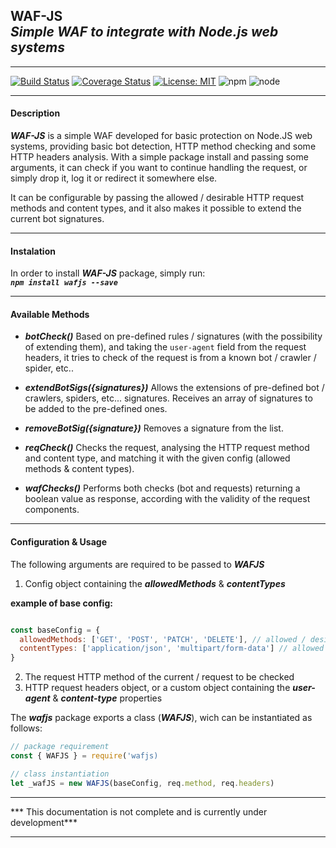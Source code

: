 ## WAF-JS <br> *Simple WAF to integrate with Node.js web systems* 
---

[![Build Status](https://travis-ci.org/undertuga/WAF-JS.svg?branch=master)](https://travis-ci.org/undertuga/WAF-JS)
[![Coverage Status](https://coveralls.io/repos/github/undertuga/WAF-JS/badge.svg?branch=master)](https://coveralls.io/github/undertuga/WAF-JS?branch=master)
[![License: MIT](https://img.shields.io/badge/License-MIT-yellow.svg)](https://github.com/undertuga/WAF-JS/blob/master/LICENSE)
![npm](https://img.shields.io/npm/v/wafjs)
![node](https://img.shields.io/node/v/wafjs)

---

#### Description

***WAF-JS*** is a simple WAF developed for basic protection on Node.JS web systems, providing basic bot detection, HTTP method checking and some HTTP headers analysis.
With a simple package install and passing some arguments, it can check if you want to continue handling the request, or simply drop it, log it or redirect it somewhere else.

It can be configurable by passing the allowed / desirable HTTP request methods and content types, and it also makes it possible to extend the current bot signatures.

---

#### Instalation
In order to install ***WAF-JS*** package, simply run: <br>
***``npm install wafjs --save``***

---

#### Available Methods
- ***botCheck()***
Based on pre-defined rules / signatures (with the possibility of extending them), and taking the ``user-agent`` field from the request headers, it tries to check of the request is from a known bot / crawler / spider, etc.. 

- ***extendBotSigs({signatures})*** 
Allows the extensions of pre-defined bot / crawlers, spiders, etc... signatures. Receives an array of signatures to be added to the pre-defined ones.

- ***removeBotSig({signature})***
Removes a signature from the list.

- ***reqCheck()***
Checks the request, analysing the HTTP request method and content type, and matching it with the given config (allowed methods & content types).

- ***wafChecks()***
Performs both checks (bot and requests) returning a boolean value as response, according with the validity of the request components.

---

#### Configuration & Usage
The following arguments are required to be passed to  ***WAFJS***
1. Config object containing the ***allowedMethods*** & ***contentTypes***

**example of base config:** 
```javascript

const baseConfig = {
  allowedMethods: ['GET', 'POST', 'PATCH', 'DELETE'], // allowed / desired HTTP methods
  contentTypes: ['application/json', 'multipart/form-data'] // allowed / desired content-types
}

```

2. The request HTTP method of the current / request to be checked
3. HTTP request headers object, or a custom object containing the ***user-agent*** & ***content-type*** properties 

The ***wafjs*** package exports a class (***WAFJS***), wich can be instantiated as follows:
```javascript
// package requirement
const { WAFJS } = require('wafjs) 

// class instantiation
let _wafJS = new WAFJS(baseConfig, req.method, req.headers)

````

---

*** This documentation is not complete and is currently under development***

---